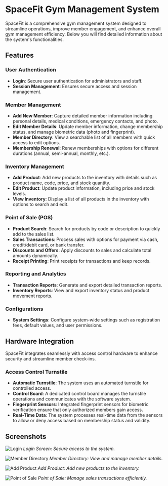 # SpaceFit Gym Management System

SpaceFit is a comprehensive gym management system designed to streamline operations, improve member engagement, and enhance overall gym management efficiency. Below you will find detailed information about the system's functionalities.

## Features

### User Authentication
- **Login**: Secure user authentication for administrators and staff.
- **Session Management**: Ensures secure access and session management.

### Member Management
- **Add New Member**: Capture detailed member information including personal details, medical conditions, emergency contacts, and photo.
- **Edit Member Details**: Update member information, change membership status, and manage biometric data (photo and fingerprint).
- **Member Directory**: View a searchable list of all members with quick access to edit options.
- **Membership Renewal**: Renew memberships with options for different durations (annual, semi-annual, monthly, etc.).

### Inventory Management
- **Add Product**: Add new products to the inventory with details such as product name, code, price, and stock quantity.
- **Edit Product**: Update product information, including price and stock levels.
- **View Inventory**: Display a list of all products in the inventory with options to search and edit.

### Point of Sale (POS)
- **Product Search**: Search for products by code or description to quickly add to the sales list.
- **Sales Transactions**: Process sales with options for payment via cash, credit/debit card, or bank transfer.
- **Discounts and Offers**: Apply discounts to sales and calculate total amounts dynamically.
- **Receipt Printing**: Print receipts for transactions and keep records.

### Reporting and Analytics
- **Transaction Reports**: Generate and export detailed transaction reports.
- **Inventory Reports**: View and export inventory status and product movement reports.

### Configurations
- **System Settings**: Configure system-wide settings such as registration fees, default values, and user permissions.

## Hardware Integration

SpaceFit integrates seamlessly with access control hardware to enhance security and streamline member check-ins.

### Access Control Turnstile
- **Automatic Turnstile**: The system uses an automated turnstile for controlled access.
- **Control Board**: A dedicated control board manages the turnstile operations and communicates with the software system.
- **Fingerprint Sensors**: Integrated fingerprint sensors for biometric verification ensure that only authorized members gain access.
- **Real-Time Data**: The system processes real-time data from the sensors to allow or deny access based on membership status and validity.

## Screenshots

![Login](path_to_screenshot/login.png)
*Login Screen: Secure access to the system.*

![Member Directory](path_to_screenshot/member_directory.png)
*Member Directory: View and manage member details.*

![Add Product](path_to_screenshot/add_product.png)
*Add Product: Add new products to the inventory.*

![Point of Sale](path_to_screenshot/point_of_sale.png)
*Point of Sale: Manage sales transactions efficiently.*

